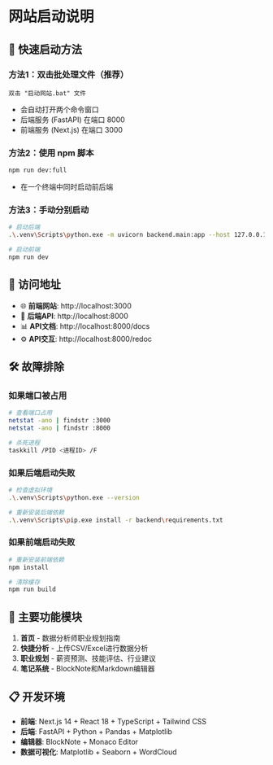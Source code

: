 # 网站启动说明

## 🚀 快速启动方法

### 方法1：双击批处理文件（推荐）
```
双击 "启动网站.bat" 文件
```
- 会自动打开两个命令窗口
- 后端服务 (FastAPI) 在端口 8000
- 前端服务 (Next.js) 在端口 3000

### 方法2：使用 npm 脚本
```bash
npm run dev:full
```
- 在一个终端中同时启动前后端

### 方法3：手动分别启动
```bash
# 启动后端
.\.venv\Scripts\python.exe -m uvicorn backend.main:app --host 127.0.0.1 --port 8000 --reload

# 启动前端
npm run dev
```

## 📝 访问地址

- 🌐 **前端网站**: http://localhost:3000
- 🔧 **后端API**: http://localhost:8000  
- 📊 **API文档**: http://localhost:8000/docs
- ⚙️ **API交互**: http://localhost:8000/redoc

## 🛠️ 故障排除

### 如果端口被占用
```bash
# 查看端口占用
netstat -ano | findstr :3000
netstat -ano | findstr :8000

# 杀死进程
taskkill /PID <进程ID> /F
```

### 如果后端启动失败
```bash
# 检查虚拟环境
.\.venv\Scripts\python.exe --version

# 重新安装后端依赖
.\.venv\Scripts\pip.exe install -r backend\requirements.txt
```

### 如果前端启动失败
```bash
# 重新安装前端依赖
npm install

# 清除缓存
npm run build
```

## 🎯 主要功能模块

1. **首页** - 数据分析师职业规划指南
2. **快捷分析** - 上传CSV/Excel进行数据分析
3. **职业规划** - 薪资预测、技能评估、行业建议
4. **笔记系统** - BlockNote和Markdown编辑器

## 📋 开发环境

- **前端**: Next.js 14 + React 18 + TypeScript + Tailwind CSS
- **后端**: FastAPI + Python + Pandas + Matplotlib
- **编辑器**: BlockNote + Monaco Editor
- **数据可视化**: Matplotlib + Seaborn + WordCloud
